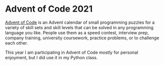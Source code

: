 # Advent of Code 2021

[Advent of Code](https://adventofcode.com) is an Advent calendar of small programming puzzles for a variety of skill sets and skill levels that can be solved in any programming language you like. People use them as a speed contest, interview prep, company training, university coursework, practice problems, or to challenge each other.

This year I am participating in Advent of Code mostly for personal enjoyment, but I did use it in my Python class. 
